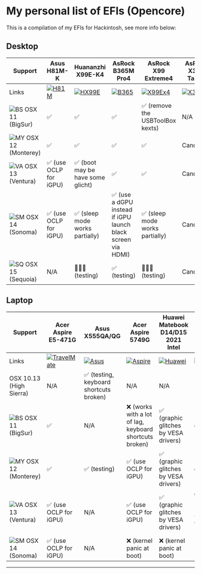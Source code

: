 # My personal list of EFIs (Opencore)

This is a compilation of my EFIs for Hackintosh, see more info below:

## Desktop

Support | Asus H81M-K | Huananzhi X99E-K4 | AsRock B365M Pro4| AsRock X99 Extreme4 | AsRock X399 Taichi | MSI A68HM-P33
--- | --- | --- | --- | --- | --- | :--: 
Links | [![H81M](https://i.imgur.com/NBLscqS.png)](https://github.com/sebasrock156/Asus-H81M-K-OpenCore) | [![HX99E](https://i.imgur.com/HPjSgUw.png)](https://github.com/sebasrock156/Huananzhi-X99E-K4-Opencore) | [![B365](https://i.imgur.com/AkI7XAk.png)](https://github.com/sebasrock156/AsRock-B365M-Pro4-OpenCore) | [![X99Ex4](https://i.imgur.com/Q8CgiQa.png)](https://github.com/sebasrock156/AsRock-X99-Opencore) | [![X399](https://i.imgur.com/baWhxO3.png)](soon)| [![A68](https://i.imgur.com/gUhAdDk.png)](soon)
![BS](https://i.imgur.com/XQi3ZKf.png) OSX 11 (BigSur) | ✅ | ✅ | ✅ | ✅ (remove the USBToolBox kexts) | N/A | N/A
![MY](https://i.imgur.com/xcZ2v8a.png) OSX 12 (Monterey) | ✅ | ✅ | ✅ | ✅ | Cancelled | N/A?
![VA](https://i.imgur.com/KvpKPLD.png) OSX 13 (Ventura) | ✅ (use OCLP for iGPU)| ✅ (boot may be have some glicht)| ✅ | ✅ | Cancelled | ✅ (testing)
![SM](https://i.imgur.com/q5X0WXd.png) OSX 14 (Sonoma) | ✅ (use OCLP for iGPU) | ✅ (sleep mode works partially) | ✅ (use a dGPU instead if iGPU launch black screen via HDMI) | ✅ (sleep mode works partially) | Cancelled | ✅ (testing)
![SQ](https://i.imgur.com/EzZuom8.png) OSX 15 (Sequoia) | N/A | 🤷🏾‍♂️ (testing) | ✅ (testing) | 🤷🏾‍♂️ (testing) | Cancelled | N/A?

## Laptop

Support | Acer Aspire E5-471G | Asus X555QA/QG | Acer Aspire 5749G | Huawei Matebook D14/D15 2021 Intel | VIT P2412 | Asus Vivobook 16X (M3604ya)
--- | --- | --- | --- | --- | --- | :--: 
Links | [![TravelMate](https://i.imgur.com/BKvumkU.png)](https://github.com/sebasrock156/Acer-E5-572-TMP246-OpenCore) | [![Asus](https://i.imgur.com/yuAgctK.png)](https://github.com/sebasrock156/Asus-X555QA-Hackintosh) | [![Aspire](https://i.imgur.com/G3qQ9T2.png)](https://github.com/sebasrock156/Acer-Aspire-5749-Hackintosh) | [![Huawei](https://i.imgur.com/hVAkcmx.png)](https://github.com/sebasrock156/Huawei-Matebook-D14-21-OpenCore) | [![VIT](https://i.imgur.com/Q7tQabr.png)](https://github.com/sebasrock156/VIT-P2412-OpenCore) | [![Vivobook](soon)](soon)
OSX 10.13 (High Sierra) | N/A | ✅ (testing, keyboard shortcuts broken) | N/A | N/A | N/A | N/A
![BS](https://i.imgur.com/XQi3ZKf.png) OSX 11 (BigSur) | ✅ | N/A | ❌ (works with a lot of lag, keyboard shortcuts broken) | ✅ (graphic glitches by VESA drivers) | ✅ | N/A
![MY](https://i.imgur.com/xcZ2v8a.png) OSX 12 (Monterey) | ✅ | ✅ (testing) | ✅ (use OCLP for iGPU) | ✅ (graphic glitches by VESA drivers) | ✅ | ✅
![VA](https://i.imgur.com/KvpKPLD.png) OSX 13 (Ventura) | ✅ (use OCLP for iGPU) | N/A | ✅ (use OCLP for iGPU) | ✅ (graphic glitches by VESA drivers) | ✅ (testing, use OCLP for iGPU) | ✅
![SM](https://i.imgur.com/q5X0WXd.png) OSX 14 (Sonoma) | ✅ (use OCLP for iGPU) | N/A | ❌ (kernel panic at boot) | ❌ (kernel panic at boot) | 🤷🏾‍♂️ (testing) | ✅
---

